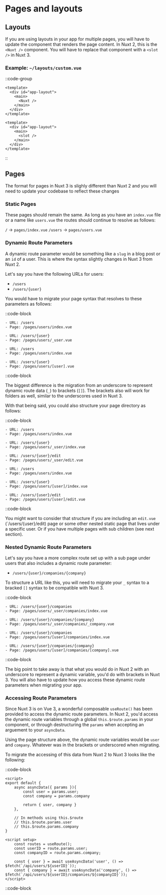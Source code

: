 # Pages and layouts

## Layouts

If you are using layouts in your app for multiple pages, you will have to update the component that renders the page content. In Nuxt 2, this is the `<Nuxt />` component. You will have to replace that component with a `<slot />` in Nuxt 3.

### Example: `~/layouts/custom.vue`

::code-group

```vue [Nuxt 2]
<template>
  <div id="app-layout">
    <main>
      <Nuxt />
    </main>
  </div>
</template>
```

```vue [Nuxt 3]
<template>
  <div id="app-layout">
    <main>
      <slot />
    </main>
  </div>
</template>
```

::

## Pages

The format for pages in Nuxt 3 is slighly different than Nuxt 2 and you will need to update your codebase to reflect these changes

### Static Pages

These pages should remain the same. As long as you have an `index.vue` file or a name like `users.vue` the routes should continue to resolve as follows:

`/` -> `pages/index.vue`
`/users` -> `pages/users.vue`


### Dynamic Route Parameters
A dynamic route parameter would be something like a `slug` in a blog post or an `id` of a user. This is where the syntax slightly changes in Nuxt 3 from Nuxt 2.

Let's say you have the following URLs for users:
- `/users`
- `/users/{user}`

You would have to migrate your page syntax that resolves to these parameters as follows:

::code-block

``` [Nuxt 2]
- URL: /users
- Page: /pages/users/index.vue

- URL: /users/{user}
- Page: /pages/users/_user.vue
```

``` [Nuxt 3]
- URL: /users
- Page: /pages/users/index.vue

- URL: /users/{user}
- Page: /pages/users/[user].vue
```

::code-block

The biggest difference is the migration from an underscore to represent dynamic route data (`_`) to brackets (`[]`). The brackets also will work for folders as well, similar to the underscores used in Nuxt 3.

With that being said, you could also structure your page directory as follows:

::code-block

``` [Nuxt 2]
- URL: /users
- Page: /pages/users/index.vue

- URL: /users/{user}
- Page: /pages/users/_user/index.vue

- URL: /users/{user}/edit
- Page: /pages/users/_user/edit.vue
```

``` [Nuxt 3]
- URL: /users
- Page: /pages/users/index.vue

- URL: /users/{user}
- Page: /pages/users/[user]/index.vue

- URL: /users/{user}/edit
- Page: /pages/users/[user]/edit.vue
```

::code-block

You might want to consider that structure if you are including an `edit.vue` (`/users/{user}/edit) page or some other nested static page that lives under a specific user. Or if you have multiple pages with sub children (see next section).

### Nested Dynamic Route Parameters
Let's say you have a more complex route set up with a sub page under users that also includes a dynamic route parameter:

- `/users/{user}/companies/{company}`

To structure a URL like this, you will need to migrate your `_` syntax to a bracked `[]` syntax to be compatible with Nuxt 3.

::code-block

``` [Nuxt 2]
- URL: /users/{user}/companies
- Page: /pages/users/_user/companies/index.vue

- URL: /users/{user}/companies/{company}
- Page: /pages/users/_user/companies/_company.vue
```

``` [Nuxt 3]
- URL: /users/{user}/companies
- Page: /pages/users/[user]/companies/index.vue

- URL: /users/{user}/companies/{company}
- Page: /pages/users/[user]/companies/[company].vue
```

::code-block

The big point to take away is that what you would do in Nuxt 2 with an underscore to represent a dynamic variable, you'd do with brackets in Nuxt 3. You will also have to update how you access these dynamic route parameters when migrating your app.

### Accessing Route Parameters
Since Nuxt 3 is on Vue 3, a wonderful composable `useRoute()` has been provided to access the dynamic route parameters. In Nuxt 2, you'd access the dynamic route variables through a global `this.$route.params` in your component, or through destructuring the `params` when accepting an arguement to your `asyncData`. 

Using the page structure above, the dynamic route variables would be `user` and `company`. Whatever was in the brackets or underscored when migrating.

To migrate the accessing of this data from Nuxt 2 to Nuxt 3 looks like the following:

::code-block

```vue [Nuxt 2]
<script>
export default {
    async asyncData({ params }){
        const user = params.user;
        const company = params.company

        return { user, company }
    },

    // In methods using this.$route
    // this.$route.params.user
    // this.$route.params.company
}
```

```vue [Nuxt 3]
<script setup>
    const routes = useRoute();
    const userID = route.params.user;
    const companyID = route.params.company;

    const { user } = await useAsyncData('user', () => $fetch(`/api/users/${userID}`));
    const { company } = await useAsyncData('company', () => $fetch(`/api/users/${userID}/companies/${companyID}`));
</script>
```
::code-block

